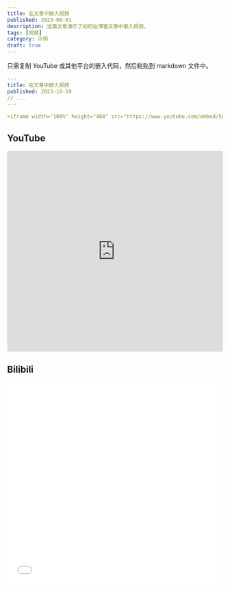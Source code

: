 ```yaml
---
title: 在文章中嵌入视频
published: 2023-08-01
description: 这篇文章演示了如何在博客文章中嵌入视频。
tags: [视频]
category: 示例
draft: true
---
```


只需复制 YouTube 或其他平台的嵌入代码，然后粘贴到 markdown 文件中。

```yaml
---
title: 在文章中嵌入视频
published: 2023-10-19
// ...
---

<iframe width="100%" height="468" src="https://www.youtube.com/embed/5gIf0_xpFPI?si=N1WTorLKL0uwLsU_" title="YouTube video player" frameborder="0" allowfullscreen></iframe>
```

## YouTube

<iframe width="100%" height="468" src="https://www.youtube.com/embed/5gIf0_xpFPI?si=N1WTorLKL0uwLsU_" title="YouTube video player" frameborder="0" allow="accelerometer; autoplay; clipboard-write; encrypted-media; gyroscope; picture-in-picture; web-share" allowfullscreen></iframe>

## Bilibili

<iframe width="100%" height="468" src="//player.bilibili.com/player.html?bvid=BV1fK4y1s7Qf&p=1" scrolling="no" border="0" frameborder="no" framespacing="0" allowfullscreen="true"> </iframe>
